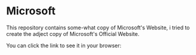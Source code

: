 # Microsoft

This repository contains some-what copy of Microsoft's Website, i tried to create the adject copy of Microsoft's Official Website.

You can click the link to see it in your browser:
